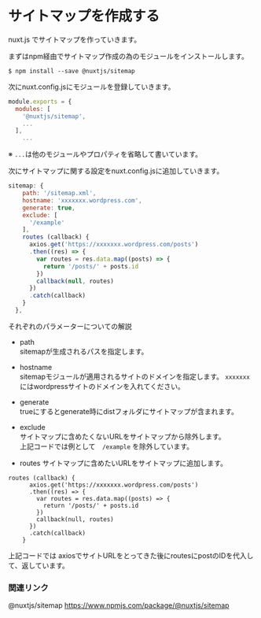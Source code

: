 # サイトマップを作成する

nuxt.js でサイトマップを作っていきます。

まずはnpm経由でサイトマップ作成の為のモジュールをインストールします。

```sitemap
$ npm install --save @nuxtjs/sitemap
```

次にnuxt.config.jsにモジュールを登録していきます。


```nuxt.config.js
module.exports = {
  modules: [
    '@nuxtjs/sitemap',
    ...
  ],
    ...
```

※ `...`は他のモジュールやプロパティを省略して書いています。


次にサイトマップに関する設定をnuxt.config.jsに追加していきます。

```nuxt.config.js
sitemap: {
    path: '/sitemap.xml',
    hostname: 'xxxxxxx.wordpress.com',
    generate: true,
    exclude: [
      '/example'
    ],
    routes (callback) {
      axios.get('https://xxxxxxx.wordpress.com/posts')
      .then((res) => {
        var routes = res.data.map((posts) => {
          return '/posts/' + posts.id
        })
        callback(null, routes)
      })
      .catch(callback)
    }
  },
```

それぞれのパラメーターについての解説

- path  
sitemapが生成されるパスを指定します。

- hostname  
sitemapモジュールが適用されるサイトのドメインを指定します。
 `xxxxxxx`にはwordpressサイトのドメインを入れてください。
 
- generate  
trueにするとgenerate時にdistフォルダにサイトマップが含まれます。

- exclude   
サイトマップに含めたくないURLをサイトマップから除外します。  
上記コードでは例として　`/example` を除外しています。

- routes
サイトマップに含めたいURLをサイトマップに追加します。

```routes
routes (callback) {
      axios.get('https://xxxxxxx.wordpress.com/posts')
      .then((res) => {
        var routes = res.data.map((posts) => {
          return '/posts/' + posts.id
        })
        callback(null, routes)
      })
      .catch(callback)
    }
```

上記コードでは
axiosでサイトURLをとってきた後にroutesにpostのIDを代入して、返しています。

### 関連リンク

@nuxtjs/sitemap
https://www.npmjs.com/package/@nuxtjs/sitemap


